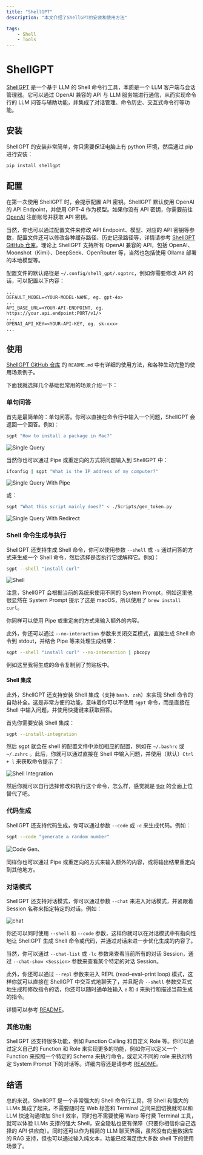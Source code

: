 ```yaml
---
title: "ShellGPT"
description: "本文介绍了ShellGPT的安装和使用方法"

tags:
    - Shell
    - Tools
---
```


# ShellGPT

[ShellGPT](https://github.com/TheR1D/shell_gpt) 是一个基于 LLM 的 Shell 命令行工具，本质是一个 LLM 客户端与会话管理器。它可以通过 OpenAI 兼容的 API 与 LLM 服务端进行通信，从而实现命令行的 LLM 问答与辅助功能，并集成了对话管理、命令历史、交互式命令行等功能。

## 安装

ShellGPT 的安装非常简单，你只需要保证电脑上有 python 环境，然后通过 pip 进行安装：

```bash
pip install shellgpt
```

## 配置

在第一次使用 ShellGPT 时，会提示配置 API 密钥。ShellGPT 默认使用 OpenAI 的 API Endpoint，并使用 GPT-4 作为模型。如果你没有 API 密钥，你需要前往 [OpenAI](https://platform.openai.com/) 注册账号并获取 API 密钥。

当然，你也可以通过配置文件来修改 API Endpoint、模型、对应的 API 密钥等参数，配置文件还可以修改各种缓存路径、历史记录路径等，详情请参考 [ShellGPT GitHub 仓库](https://github.com/TheR1D/shell_gpt)。理论上 ShellGPT 支持所有 OpenAI 兼容的 API，包括 OpenAI、Moonshot（Kimi）、DeepSeek、OpenRouter 等，当然也包括使用 Ollama 部署的本地模型等。

配置文件的默认路径是 `~/.config/shell_gpt/.sgptrc`，例如你需要修改 API 的话，可以配置以下内容：

```env
...
DEFAULT_MODEL=<YOUR-MODEL-NAME, eg. gpt-4o>
...
API_BASE_URL=<YOUR-API-ENDPOINT, eg. https://your.api.endpoint:PORT/v1/>
...
OPENAI_API_KEY=<YOUR-API-KEY, eg. sk-xxx>
...
```

## 使用

[ShellGPT GitHub 仓库](https://github.com/TheR1D/shell_gpt) 的 `README.md` 中有详细的使用方法，和各种生动完整的使用场景例子。

下面我就选择几个基础但常用的场景介绍一下：

### 单句问答

首先是最简单的：单句问答。你可以直接在命令行中输入一个问题，ShellGPT 会返回一个回答。例如：

```bash
sgpt "How to install a package in Mac?"
```
![Single Query](https://cloud.yiges.site:11711/www.yiges.site/2024/10/13/670b74ced81df.png)

当然你也可以通过 Pipe 或重定向的方式将问题输入到 ShellGPT 中：

```bash
ifconfig | sgpt "What is the IP address of my computer?"
```
![Single Query With Pipe](https://cloud.yiges.site:11711/www.yiges.site/2024/10/13/670b755d8b2ae.png)

或：

```bash
sgpt "What this script mainly does?" < ./Scripts/gen_token.py
```
![Single Query With Redirect](https://cloud.yiges.site:11711/www.yiges.site/2024/10/13/670b76b513952.png)

### Shell 命令生成与执行

ShellGPT 还支持生成 Shell 命令，你可以使用参数 `--shell` 或 `-s` 通过问答的方式来生成一个 Shell 命令，然后选择是否执行它或解释它。例如：

```bash
sgpt --shell "install curl"
```
![Shell](https://cloud.yiges.site:11711/www.yiges.site/2024/10/13/670b77a263d02.png)

注意，ShellGPT 会根据当前的系统来使用不同的 System Prompt，例如这里他很显然在 System Prompt 提示了这是 macOS，所以使用了 `brew install curl`。

你同样可以使用 Pipe 或重定向的方式来输入额外的内容。

此外，你还可以通过 `--no-interaction` 参数来关闭交互模式，直接生成 Shell 命令到 stdout，并结合 Pipe 等来处理生成结果：

```bash
sgpt --shell "install curl" --no-interaction | pbcopy
```

例如这里我将生成的命令复制到了剪贴板中。

#### Shell 集成

此外，ShellGPT 还支持安装 Shell 集成（支持 `bash`、`zsh`）来实现 Shell 命令的自动补全。这是非常方便的功能，意味着你可以不使用 `sgpt` 命令，而是直接在 Shell 中输入问题，并使用快捷键来获取回答。

首先你需要安装 Shell 集成：

```bash
sgpt --install-integration
```

然后 sgpt 就会在 shell 的配置文件中添加相应的配置，例如在 `~/.bashrc` 或 `~/.zshrc` 。此后，你就可以通过直接在 Shell 中输入问题，并使用（默认）`Ctrl + l` 来获取命令提示了：

![Shell Integration](https://cloud.yiges.site:11711/www.yiges.site/2024/10/13/670b796a8db47.gif)

然后你就可以自行选择修改和执行这个命令，怎么样，感觉就是 [tldr](./2024-09-26-tldr.md) 的全面上位替代了吧。

### 代码生成

ShellGPT 还支持代码生成，你可以通过参数 `--code` 或 `-c` 来生成代码。例如：

```bash
sgpt --code "generate a random number"
```
![Code Gen](https://cloud.yiges.site:11711/www.yiges.site/2024/10/13/670b7a1e6797c.png)、

同样你也可以通过 Pipe 或重定向的方式来输入额外的内容，或将输出结果重定向到其他地方。

### 对话模式

ShellGPT 还支持对话模式，你可以通过参数 `--chat` 来进入对话模式，并紧跟着 Session 名称来指定特定的对话。例如：

![chat](https://cloud.yiges.site:11711/www.yiges.site/2024/10/13/670b7ba80f256.png)

你还可以同时使用 `--shell` 和 `--code` 参数，这样你就可以在对话模式中有指向性地让 ShellGPT 生成 Shell 命令或代码，并通过对话来进一步优化生成的内容了。

当然，你可以通过 `--chat-list` 或 `-lc` 参数来查看当前所有的对话 Session，通过 `--chat-show <Session>` 参数来查看某个特定的对话 Session。

此外，你还可以通过 `--repl` 参数来进入 REPL (read–eval–print loop) 模式，这样你就可以直接在 ShellGPT 中交互式地聊天了，并且配合 `--shell` 参数交互式地生成和修改指令的话，你还可以随时通单独输入 `e` 和 `d` 来执行和描述当前生成的指令。

详情可以参考 [README](https://github.com/TheR1D/shell_gpt?tab=readme-ov-file#repl-mode)。

### 其他功能

ShellGPT 还支持很多功能，例如 Function Calling 和自定义 Role 等。你可以通过定义自己的 Function 和 Role 来实现更多的功能，例如你可以定义一个 Function 来按照一个特定的 Schema 来执行命令，或定义不同的 role 来执行特定 System Prompt 下的对话等。详细内容还是请参考 [README](https://github.com/TheR1D/shell_gpt)。

## 结语

总的来说，ShellGPT 是一个非常强大的 Shell 命令行工具，将 Shell 和强大的 LLMs 集成了起来，不需要随时在 Web 标签和 Terminal 之间来回切换就可以和 LLM 快速沟通增加 Shell 效率，同时也不需要使用 Warp 等付费 Terminal 工具，就可以体验 LLMs 支撑的强大 Shell，安全隐私也更有保障（只要你相信你自己选择的 API 供应商）。同时还可以作为精简的 LLM 聊天界面，虽然没有向量数据库的 RAG 支持，但也可以通过输入纯文本，功能已经满足绝大多数 shell 下的使用场景了。